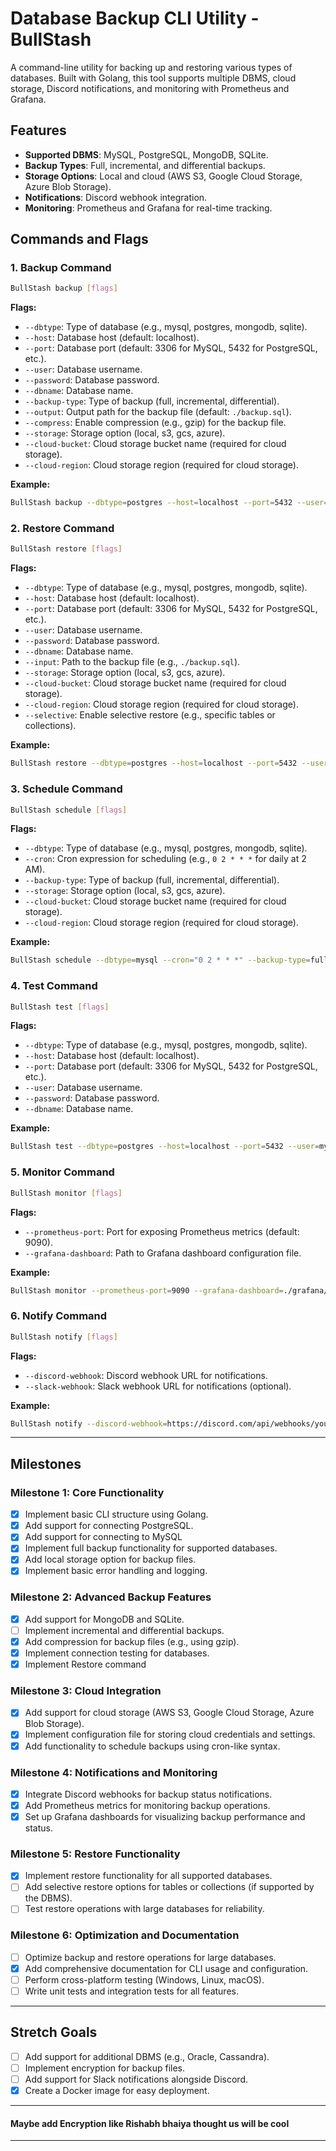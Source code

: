 # Database Backup CLI Utility - BullStash

A command-line utility for backing up and restoring various types of databases. Built with Golang, this tool supports multiple DBMS, cloud storage, Discord notifications, and monitoring with Prometheus and Grafana.

## Features
- **Supported DBMS**: MySQL, PostgreSQL, MongoDB, SQLite.
- **Backup Types**: Full, incremental, and differential backups.
- **Storage Options**: Local and cloud (AWS S3, Google Cloud Storage, Azure Blob Storage).
- **Notifications**: Discord webhook integration.
- **Monitoring**: Prometheus and Grafana for real-time tracking.

## Commands and Flags
### 1. Backup Command
```bash
BullStash backup [flags]
```
**Flags:**
- `--dbtype`: Type of database (e.g., mysql, postgres, mongodb, sqlite).
- `--host`: Database host (default: localhost).
- `--port`: Database port (default: 3306 for MySQL, 5432 for PostgreSQL, etc.).
- `--user`: Database username.
- `--password`: Database password.
- `--dbname`: Database name.
- `--backup-type`: Type of backup (full, incremental, differential).
- `--output`: Output path for the backup file (default: `./backup.sql`).
- `--compress`: Enable compression (e.g., gzip) for the backup file.
- `--storage`: Storage option (local, s3, gcs, azure).
- `--cloud-bucket`: Cloud storage bucket name (required for cloud storage).
- `--cloud-region`: Cloud storage region (required for cloud storage).

**Example:**
```bash
BullStash backup --dbtype=postgres --host=localhost --port=5432 --user=myuser --password=mypassword --dbname=mydb --backup-type=full --output=./backup.sql --compress --storage=s3 --cloud-bucket=mybucket --cloud-region=us-east-1
```

### 2. Restore Command
```bash
BullStash restore [flags]
```
**Flags:**
- `--dbtype`: Type of database (e.g., mysql, postgres, mongodb, sqlite).
- `--host`: Database host (default: localhost).
- `--port`: Database port (default: 3306 for MySQL, 5432 for PostgreSQL, etc.).
- `--user`: Database username.
- `--password`: Database password.
- `--dbname`: Database name.
- `--input`: Path to the backup file (e.g., `./backup.sql`).
- `--storage`: Storage option (local, s3, gcs, azure).
- `--cloud-bucket`: Cloud storage bucket name (required for cloud storage).
- `--cloud-region`: Cloud storage region (required for cloud storage).
- `--selective`: Enable selective restore (e.g., specific tables or collections).

**Example:**
```bash
BullStash restore --dbtype=postgres --host=localhost --port=5432 --user=myuser --password=mypassword --dbname=mydb --input=./backup.sql --storage=s3 --cloud-bucket=mybucket --cloud-region=us-east-1
```

### 3. Schedule Command
```bash
BullStash schedule [flags]
```
**Flags:**
- `--dbtype`: Type of database (e.g., mysql, postgres, mongodb, sqlite).
- `--cron`: Cron expression for scheduling (e.g., `0 2 * * *` for daily at 2 AM).
- `--backup-type`: Type of backup (full, incremental, differential).
- `--storage`: Storage option (local, s3, gcs, azure).
- `--cloud-bucket`: Cloud storage bucket name (required for cloud storage).
- `--cloud-region`: Cloud storage region (required for cloud storage).

**Example:**
```bash
BullStash schedule --dbtype=mysql --cron="0 2 * * *" --backup-type=full --storage=s3 --cloud-bucket=mybucket --cloud-region=us-east-1
```

### 4. Test Command
```bash
BullStash test [flags]
```
**Flags:**
- `--dbtype`: Type of database (e.g., mysql, postgres, mongodb, sqlite).
- `--host`: Database host (default: localhost).
- `--port`: Database port (default: 3306 for MySQL, 5432 for PostgreSQL, etc.).
- `--user`: Database username.
- `--password`: Database password.
- `--dbname`: Database name.

**Example:**
```bash
BullStash test --dbtype=postgres --host=localhost --port=5432 --user=myuser --password=mypassword --dbname=mydb
```

### 5. Monitor Command
```bash
BullStash monitor [flags]
```
**Flags:**
- `--prometheus-port`: Port for exposing Prometheus metrics (default: 9090).
- `--grafana-dashboard`: Path to Grafana dashboard configuration file.

**Example:**
```bash
BullStash monitor --prometheus-port=9090 --grafana-dashboard=./grafana/dashboard.json
```

### 6. Notify Command
```bash
BullStash notify [flags]
```
**Flags:**
- `--discord-webhook`: Discord webhook URL for notifications.
- `--slack-webhook`: Slack webhook URL for notifications (optional).

**Example:**
```bash
BullStash notify --discord-webhook=https://discord.com/api/webhooks/your-webhook-url
```

---

## Milestones

### **Milestone 1: Core Functionality**
- [X] Implement basic CLI structure using Golang.
- [X] Add support for connecting PostgreSQL.
- [X] Add support for connecting to MySQL
- [X] Implement full backup functionality for supported databases.
- [X] Add local storage option for backup files.
- [X] Implement basic error handling and logging.

### **Milestone 2: Advanced Backup Features**
- [X] Add support for MongoDB and SQLite.
- [ ] Implement incremental and differential backups.
- [X] Add compression for backup files (e.g., using gzip).
- [X] Implement connection testing for databases.
- [X] Implement Restore command

### **Milestone 3: Cloud Integration**
- [X] Add support for cloud storage (AWS S3, Google Cloud Storage, Azure Blob Storage).
- [X] Implement configuration file for storing cloud credentials and settings.
- [X] Add functionality to schedule backups using cron-like syntax.

### **Milestone 4: Notifications and Monitoring**
- [X] Integrate Discord webhooks for backup status notifications.
- [X] Add Prometheus metrics for monitoring backup operations.
- [X] Set up Grafana dashboards for visualizing backup performance and status.

### **Milestone 5: Restore Functionality**
- [X] Implement restore functionality for all supported databases.
- [ ] Add selective restore options for tables or collections (if supported by the DBMS).
- [ ] Test restore operations with large databases for reliability.

### **Milestone 6: Optimization and Documentation**
- [ ] Optimize backup and restore operations for large databases.
- [X] Add comprehensive documentation for CLI usage and configuration.
- [ ] Perform cross-platform testing (Windows, Linux, macOS).
- [ ] Write unit tests and integration tests for all features.

---

## Stretch Goals
- [ ] Add support for additional DBMS (e.g., Oracle, Cassandra).
- [ ] Implement encryption for backup files.
- [ ] Add support for Slack notifications alongside Discord.
- [X] Create a Docker image for easy deployment.

---

#### Maybe add Encryption like Rishabh bhaiya thought us will be cool 

---
